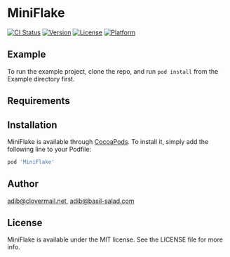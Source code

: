 # MiniFlake

[![CI Status](http://img.shields.io/travis/adib@clovermail.net/MiniFlake.svg?style=flat)](https://travis-ci.org/adib@clovermail.net/MiniFlake)
[![Version](https://img.shields.io/cocoapods/v/MiniFlake.svg?style=flat)](http://cocoapods.org/pods/MiniFlake)
[![License](https://img.shields.io/cocoapods/l/MiniFlake.svg?style=flat)](http://cocoapods.org/pods/MiniFlake)
[![Platform](https://img.shields.io/cocoapods/p/MiniFlake.svg?style=flat)](http://cocoapods.org/pods/MiniFlake)

## Example

To run the example project, clone the repo, and run `pod install` from the Example directory first.

## Requirements

## Installation

MiniFlake is available through [CocoaPods](http://cocoapods.org). To install
it, simply add the following line to your Podfile:

```ruby
pod 'MiniFlake'
```

## Author

adib@clovermail.net, adib@basil-salad.com

## License

MiniFlake is available under the MIT license. See the LICENSE file for more info.
